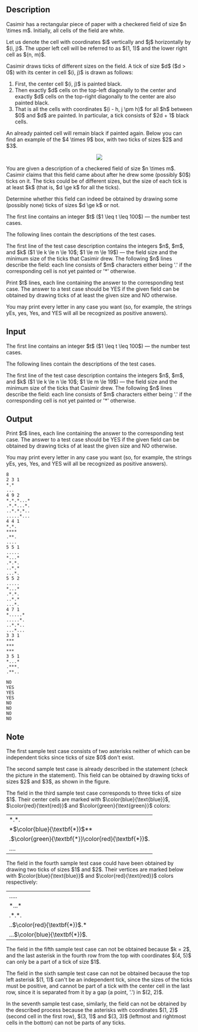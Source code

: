 ## Description

<div><p>Casimir has a rectangular piece of paper with a checkered field of size $n \times m$. Initially, all cells of the field are white.</p><p>Let us denote the cell with coordinates $i$ vertically and $j$ horizontally by $(i, j)$. The upper left cell will be referred to as $(1, 1)$ and the lower right cell as $(n, m)$.</p><p>Casimir draws <span class="tex-font-style-it">ticks</span> of different sizes on the field. A tick of size $d$ ($d &gt; 0$) with its center in cell $(i, j)$ is drawn as follows: </p><ol> <li> First, the center cell $(i, j)$ is painted black. </li><li> Then exactly $d$ cells on the top-left diagonally to the center and exactly $d$ cells on the top-right diagonally to the center are also painted black. </li><li> That is all the cells with coordinates $(i - h, j \pm h)$ for all $h$ between $0$ and $d$ are painted. In particular, a tick consists of $2d + 1$ black cells. </li></ol><p>An already painted cell will remain black if painted again. Below you can find an example of the $4 \times 9$ box, with two ticks of sizes $2$ and $3$.</p><center> <img class="tex-graphics" src="file://E4q66XZC.png" style="max-width: 100.0%;max-height: 100.0%;"> </center><p>You are given a description of a checkered field of size $n \times m$. Casimir claims that this field came about after he drew some (possibly $0$) ticks on it. The ticks could be of different sizes, but the size of each tick is at least $k$ (that is, $d \ge k$ for all the ticks).</p><p>Determine whether this field can indeed be obtained by drawing some (possibly none) ticks of sizes $d \ge k$ or not.</p></div><div class="input-specification"><p>The first line contains an integer $t$ ($1 \leq t \leq 100$)&nbsp;— the number test cases.</p><p>The following lines contain the descriptions of the test cases. </p><p>The first line of the test case description contains the integers $n$, $m$, and $k$ ($1 \le k \le n \le 10$; $1 \le m \le 19$)&nbsp;— the field size and the minimum size of the ticks that Casimir drew. The following $n$ lines describe the field: each line consists of $m$ characters either being '<span class="tex-font-style-tt">.</span>' if the corresponding cell is not yet painted or '<span class="tex-font-style-tt">*</span>' otherwise.</p></div><div class="output-specification"><p>Print $t$ lines, each line containing the answer to the corresponding test case. The answer to a test case should be <span class="tex-font-style-tt">YES</span> if the given field can be obtained by drawing ticks of at least the given size and <span class="tex-font-style-tt">NO</span> otherwise.</p><p>You may print every letter in any case you want (so, for example, the strings <span class="tex-font-style-tt">yEs</span>, <span class="tex-font-style-tt">yes</span>, <span class="tex-font-style-tt">Yes</span>, and <span class="tex-font-style-tt">YES</span> will all be recognized as positive answers).</p></div>

## Input

<p>The first line contains an integer $t$ ($1 \leq t \leq 100$)&nbsp;— the number test cases.</p><p>The following lines contain the descriptions of the test cases. </p><p>The first line of the test case description contains the integers $n$, $m$, and $k$ ($1 \le k \le n \le 10$; $1 \le m \le 19$)&nbsp;— the field size and the minimum size of the ticks that Casimir drew. The following $n$ lines describe the field: each line consists of $m$ characters either being '<span class="tex-font-style-tt">.</span>' if the corresponding cell is not yet painted or '<span class="tex-font-style-tt">*</span>' otherwise.</p>

## Output

<p>Print $t$ lines, each line containing the answer to the corresponding test case. The answer to a test case should be <span class="tex-font-style-tt">YES</span> if the given field can be obtained by drawing ticks of at least the given size and <span class="tex-font-style-tt">NO</span> otherwise.</p><p>You may print every letter in any case you want (so, for example, the strings <span class="tex-font-style-tt">yEs</span>, <span class="tex-font-style-tt">yes</span>, <span class="tex-font-style-tt">Yes</span>, and <span class="tex-font-style-tt">YES</span> will all be recognized as positive answers).</p>





```input1
8
2 3 1
*.*
...
4 9 2
*.*.*...*
.*.*...*.
..*.*.*..
.....*...
4 4 1
*.*.
****
.**.
....
5 5 1
.....
*...*
.*.*.
..*.*
...*.
5 5 2
.....
*...*
.*.*.
..*.*
...*.
4 7 1
*.....*
.....*.
..*.*..
...*...
3 3 1
***
***
***
3 5 1
*...*
.***.
.**..
```




```output1
NO
YES
YES
YES
NO
NO
NO
NO
```



## Note

<p>The first sample test case consists of two asterisks neither of which can be independent ticks since ticks of size $0$ don't exist.</p><p>The second sample test case is already described in the statement (check the picture in the statement). This field can be obtained by drawing ticks of sizes $2$ and $3$, as shown in the figure.</p><p>The field in the third sample test case corresponds to three ticks of size $1$. Their center cells are marked with $\color{blue}{\text{blue}}$, $\color{red}{\text{red}}$ and $\color{green}{\text{green}}$ colors: </p><table class="tex-tabular"><tbody><tr><td><span class="tex-font-style-tt">*.*.</span></td></tr><tr><td><span class="tex-font-style-tt">*$\color{blue}{\textbf{*}}$**</span></td></tr><tr><td><span class="tex-font-style-tt">.$\color{green}{\textbf{*}}\color{red}{\textbf{*}}$.</span></td></tr><tr><td><span class="tex-font-style-tt">....</span></td></tr></tbody></table><p></p><p>The field in the fourth sample test case could have been obtained by drawing two ticks of sizes $1$ and $2$. Their vertices are marked below with $\color{blue}{\text{blue}}$ and $\color{red}{\text{red}}$ colors respectively: </p><table class="tex-tabular"><tbody><tr><td><span class="tex-font-style-tt">.....</span></td></tr><tr><td><span class="tex-font-style-tt">*...*</span></td></tr><tr><td><span class="tex-font-style-tt">.*.*.</span></td></tr><tr><td><span class="tex-font-style-tt">..$\color{red}{\textbf{*}}$.*</span></td></tr><tr><td><span class="tex-font-style-tt">...$\color{blue}{\textbf{*}}$.</span></td></tr></tbody></table><p></p><p>The field in the fifth sample test case can not be obtained because $k = 2$, and the last asterisk in the fourth row from the top with coordinates $(4, 5)$ can only be a part of a tick of size $1$.</p><p>The field in the sixth sample test case can not be obtained because the top left asterisk $(1, 1)$ can't be an independent tick, since the sizes of the ticks must be positive, and cannot be part of a tick with the center cell in the last row, since it is separated from it by a gap (a point, '<span class="tex-font-style-tt">.</span>') in $(2, 2)$.</p><p>In the seventh sample test case, similarly, the field can not be obtained by the described process because the asterisks with coordinates $(1, 2)$ (second cell in the first row), $(3, 1)$ and $(3, 3)$ (leftmost and rightmost cells in the bottom) can not be parts of any ticks.</p>
